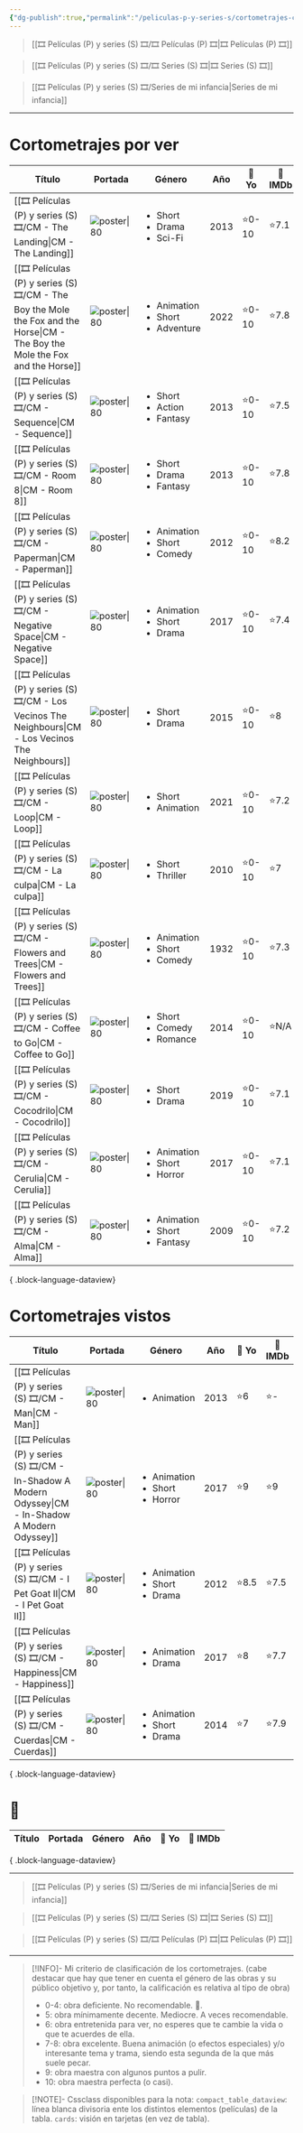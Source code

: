 ```yaml
---
{"dg-publish":true,"permalink":"/peliculas-p-y-series-s/cortometrajes-cm/"}
---
```



> [[🎞️ Películas (P) y series (S) 🎞️/🎞️ Películas (P) 🎞️\|🎞️ Películas (P) 🎞️]]

> [[🎞️ Películas (P) y series (S) 🎞️/🎞️ Series (S) 🎞️\|🎞️ Series (S) 🎞️]]

> [[🎞️ Películas (P) y series (S) 🎞️/Series de mi infancia\|Series de mi infancia]]

---

# Cortometrajes por ver

| Título                                                                                                                             | Portada                                                                                                                                           | Género                                                      | Año  | 🌟 Yo | 🌟 IMDb |
| ---------------------------------------------------------------------------------------------------------------------------------- | ------------------------------------------------------------------------------------------------------------------------------------------------- | ----------------------------------------------------------- | ---- | ----- | ------- |
| [[🎞️ Películas (P) y series (S) 🎞️/CM - The Landing\|CM - The Landing]]                                                       | ![poster\|80](https://m.media-amazon.com/images/M/MV5BMjA2MjAyNzcxMV5BMl5BanBnXkFtZTcwMDg5MTU0OQ@@._V1_SX300.jpg)                                 | <ul><li>Short</li><li>Drama</li><li>Sci-Fi</li></ul>        | 2013 | ⭐0-10 | ⭐7.1    |
| [[🎞️ Películas (P) y series (S) 🎞️/CM - The Boy the Mole the Fox and the Horse\|CM - The Boy the Mole the Fox and the Horse]] | ![poster\|80](https://m.media-amazon.com/images/M/MV5BYTMyZjUwNjktYjUzNC00YzNhLWI4YzQtMmRhZjJhZDEwYmUyXkEyXkFqcGdeQXVyMTUzMTg2ODkz._V1_SX300.jpg) | <ul><li>Animation</li><li>Short</li><li>Adventure</li></ul> | 2022 | ⭐0-10 | ⭐7.8    |
| [[🎞️ Películas (P) y series (S) 🎞️/CM - Sequence\|CM - Sequence]]                                                             | ![poster\|80](https://m.media-amazon.com/images/M/MV5BMTU1MDE5NDM1OF5BMl5BanBnXkFtZTgwMTA3MjM5NDE@._V1_SX300.jpg)                                 | <ul><li>Short</li><li>Action</li><li>Fantasy</li></ul>      | 2013 | ⭐0-10 | ⭐7.5    |
| [[🎞️ Películas (P) y series (S) 🎞️/CM - Room 8\|CM - Room 8]]                                                                 | ![poster\|80](https://m.media-amazon.com/images/M/MV5BYmRiOWNiZDEtM2NmMC00NDVkLTg3OTgtOTdlNzJhZTU4MzdmXkEyXkFqcGdeQXVyMzI0Mzk2NjA@._V1_SX300.jpg) | <ul><li>Short</li><li>Drama</li><li>Fantasy</li></ul>       | 2013 | ⭐0-10 | ⭐7.8    |
| [[🎞️ Películas (P) y series (S) 🎞️/CM - Paperman\|CM - Paperman]]                                                             | ![poster\|80](https://m.media-amazon.com/images/M/MV5BMTM4ODg0MzM0MV5BMl5BanBnXkFtZTcwNDY2MTc3Nw@@._V1_SX300.jpg)                                 | <ul><li>Animation</li><li>Short</li><li>Comedy</li></ul>    | 2012 | ⭐0-10 | ⭐8.2    |
| [[🎞️ Películas (P) y series (S) 🎞️/CM - Negative Space\|CM - Negative Space]]                                                 | ![poster\|80](https://m.media-amazon.com/images/M/MV5BMjk0OWNjYzUtZTU5OC00ZWI1LTlhZWEtZDZlYmJmOTkzYzM1XkEyXkFqcGdeQXVyNDE5MTU2MDE@._V1_SX300.jpg) | <ul><li>Animation</li><li>Short</li><li>Drama</li></ul>     | 2017 | ⭐0-10 | ⭐7.4    |
| [[🎞️ Películas (P) y series (S) 🎞️/CM - Los Vecinos The Neighbours\|CM - Los Vecinos The Neighbours]]                         | ![poster\|80](https://m.media-amazon.com/images/M/MV5BNGMyMTEyMzEtMDExZC00M2FhLThhY2MtY2I4NmZkMTZjN2M3XkEyXkFqcGdeQXVyNTE3MjQ5ODU@._V1_SX300.jpg) | <ul><li>Short</li><li>Drama</li></ul>                       | 2015 | ⭐0-10 | ⭐8      |
| [[🎞️ Películas (P) y series (S) 🎞️/CM - Loop\|CM - Loop]]                                                                     | ![poster\|80](https://pics.filmaffinity.com/Loop_C-701066205-large.jpg)                                                                           | <ul><li>Short</li><li>Animation</li></ul>                   | 2021 | ⭐0-10 | ⭐7.2    |
| [[🎞️ Películas (P) y series (S) 🎞️/CM - La culpa\|CM - La culpa]]                                                             | ![poster\|80](https://m.media-amazon.com/images/M/MV5BMjExNTQzMTQ5MV5BMl5BanBnXkFtZTgwNjU1MTc4NjE@._V1_SX300.jpg)                                 | <ul><li>Short</li><li>Thriller</li></ul>                    | 2010 | ⭐0-10 | ⭐7      |
| [[🎞️ Películas (P) y series (S) 🎞️/CM - Flowers and Trees\|CM - Flowers and Trees]]                                           | ![poster\|80](https://m.media-amazon.com/images/M/MV5BZGE5OTgyOWQtZTY1Yi00OTcxLWE4ZTQtODFhMTIxODYxNjJmXkEyXkFqcGdeQXVyMjQ2MTk1OTE@._V1_SX300.jpg) | <ul><li>Animation</li><li>Short</li><li>Comedy</li></ul>    | 1932 | ⭐0-10 | ⭐7.3    |
| [[🎞️ Películas (P) y series (S) 🎞️/CM - Coffee to Go\|CM - Coffee to Go]]                                                     | ![poster\|80](https://m.media-amazon.com/images/M/MV5BMTk4OTE0MTUyMl5BMl5BanBnXkFtZTgwOTg0MDQ4MDE@._V1_SX300.jpg)                                 | <ul><li>Short</li><li>Comedy</li><li>Romance</li></ul>      | 2014 | ⭐0-10 | ⭐N/A    |
| [[🎞️ Películas (P) y series (S) 🎞️/CM - Cocodrilo\|CM - Cocodrilo]]                                                           | ![poster\|80](https://m.media-amazon.com/images/M/MV5BOTcwMzFiNmMtNTYzYi00YWEzLWE4ZDItMmM1ZWNhZmY0MTk5XkEyXkFqcGdeQXVyNTczNjgxODU@._V1_SX300.jpg) | <ul><li>Short</li><li>Drama</li></ul>                       | 2019 | ⭐0-10 | ⭐7.1    |
| [[🎞️ Películas (P) y series (S) 🎞️/CM - Cerulia\|CM - Cerulia]]                                                               | ![poster\|80](https://m.media-amazon.com/images/M/MV5BMTA4ZTNjYzMtZWI1MS00NzkyLWEyMjMtMjAyMWE4OTNjYmI4XkEyXkFqcGdeQXVyMzYwNjE0Mg@@._V1_SX300.jpg) | <ul><li>Animation</li><li>Short</li><li>Horror</li></ul>    | 2017 | ⭐0-10 | ⭐7.1    |
| [[🎞️ Películas (P) y series (S) 🎞️/CM - Alma\|CM - Alma]]                                                                     | ![poster\|80](https://m.media-amazon.com/images/M/MV5BMGJmMmQ1NWUtNTJmZi00NmE2LTk4MzEtNjZmNmQ3MzFjZTc0XkEyXkFqcGdeQXVyNDE5MTU2MDE@._V1_SX300.jpg) | <ul><li>Animation</li><li>Short</li><li>Fantasy</li></ul>   | 2009 | ⭐0-10 | ⭐7.2    |

{ .block-language-dataview}

# Cortometrajes vistos

| Título                                                                                                     | Portada                                                                                                                                           | Género                                                   | Año  | 🌟 Yo | 🌟 IMDb |
| ---------------------------------------------------------------------------------------------------------- | ------------------------------------------------------------------------------------------------------------------------------------------------- | -------------------------------------------------------- | ---- | ----- | ------- |
| [[🎞️ Películas (P) y series (S) 🎞️/CM - Man\|CM - Man]]                                               | ![poster\|80](https://pics.filmaffinity.com/man-231713855-large.jpg)                                                                              | <ul><li>Animation</li></ul>                              | 2013 | ⭐6    | ⭐\-     |
| [[🎞️ Películas (P) y series (S) 🎞️/CM - In-Shadow A Modern Odyssey\|CM - In-Shadow A Modern Odyssey]] | ![poster\|80](https://m.media-amazon.com/images/M/MV5BOTIwNTZlMmYtOGNlZS00ZmFlLWEyYzAtMDcxNjgzMTdhNjJkXkEyXkFqcGdeQXVyNTExOTc5NDc@._V1_SX300.jpg) | <ul><li>Animation</li><li>Short</li><li>Horror</li></ul> | 2017 | ⭐9    | ⭐9      |
| [[🎞️ Películas (P) y series (S) 🎞️/CM - I Pet Goat II\|CM - I Pet Goat II]]                           | ![poster\|80](https://pics.filmaffinity.com/i_pet_goat_ii-183729891-large.jpg)                                                                    | <ul><li>Animation</li><li>Short</li><li>Drama</li></ul>  | 2012 | ⭐8.5  | ⭐7.5    |
| [[🎞️ Películas (P) y series (S) 🎞️/CM - Happiness\|CM - Happiness]]                                   | ![poster\|80](https://pics.filmaffinity.com/happiness-448891749-large.jpg)                                                                        | <ul><li>Animation</li><li>Drama</li></ul>                | 2017 | ⭐8    | ⭐7.7    |
| [[🎞️ Películas (P) y series (S) 🎞️/CM - Cuerdas\|CM - Cuerdas]]                                       | ![poster\|80](https://m.media-amazon.com/images/M/MV5BMTQ2ODUzODM1OF5BMl5BanBnXkFtZTgwNTA0Njg5MTE@._V1_SX300.jpg)                                 | <ul><li>Animation</li><li>Short</li><li>Drama</li></ul>  | 2014 | ⭐7    | ⭐7.9    |

{ .block-language-dataview}

# 💩

| Título | Portada | Género | Año | 🌟 Yo | 🌟 IMDb |
| ------ | ------- | ------ | --- | ----- | ------- |

{ .block-language-dataview}

---

> [[🎞️ Películas (P) y series (S) 🎞️/Series de mi infancia\|Series de mi infancia]]

> [[🎞️ Películas (P) y series (S) 🎞️/🎞️ Series (S) 🎞️\|🎞️ Series (S) 🎞️]]

> [[🎞️ Películas (P) y series (S) 🎞️/🎞️ Películas (P) 🎞️\|🎞️ Películas (P) 🎞️]]

---

> [!INFO]- Mi criterio de clasificación de los cortometrajes.
> (cabe destacar que hay que tener en cuenta el género de las obras y su público objetivo y, por tanto, la calificación es relativa al tipo de obra)
> - 0-4: obra deficiente. No recomendable. 💩.
> - 5: obra mínimamente decente. Mediocre. A veces recomendable.
> - 6: obra entretenida para ver, no esperes que te cambie la vida o que te acuerdes de ella.
> - 7-8: obra excelente. Buena animación (o efectos especiales) y/o interesante tema y trama, siendo esta segunda de la que más suele pecar.
> - 9: obra maestra con algunos puntos a pulir.
> - 10: obra maestra perfecta (o casi).

> [!NOTE]- Cssclass disponibles para la nota:
> ``compact_table_dataview``: línea blanca divisoria ente los distintos elementos (películas) de la tabla.
> ``cards``: visión en tarjetas (en vez de tabla).